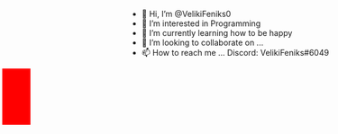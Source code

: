 - 👋 Hi, I’m @VelikiFeniks0
- 👀 I’m interested in Programming
- 🌱 I’m currently learning how to be happy
- 💞️ I’m looking to collaborate on ...
- 📫 How to reach me ... Discord: VelikiFeniks#6049

<style>
  #square {
    height: 100px;
    width: 50px;
    background-color: red;
    position: absolute;
    animation: 5s animation1 infinite;
  }
  @keyframes animation1 {
    from {left: 0px;}
    to {left: 500px;}
  }
</style>
<div id="square"></div>

<!---
VelikiFeniks0/VelikiFeniks0 is a ✨ special ✨ repository because its `README.md` (this file) appears on your GitHub profile.
You can click the Preview link to take a look at your changes.
--->
